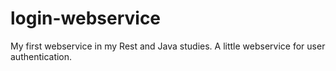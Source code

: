 # login-webservice

My first webservice in my Rest and Java studies. 
A little webservice for user authentication.
